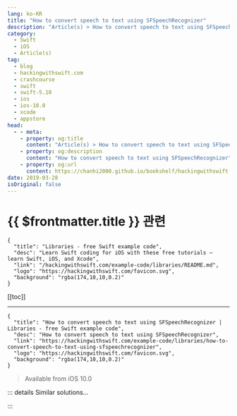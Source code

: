 ```yaml
---
lang: ko-KR
title: "How to convert speech to text using SFSpeechRecognizer"
description: "Article(s) > How to convert speech to text using SFSpeechRecognizer"
category:
  - Swift
  - iOS
  - Article(s)
tag: 
  - blog
  - hackingwithswift.com
  - crashcourse
  - swift
  - swift-5.10
  - ios
  - ios-10.0
  - xcode
  - appstore
head:
  - - meta:
    - property: og:title
      content: "Article(s) > How to convert speech to text using SFSpeechRecognizer"
    - property: og:description
      content: "How to convert speech to text using SFSpeechRecognizer"
    - property: og:url
      content: https://chanhi2000.github.io/bookshelf/hackingwithswift.com/example-code/libraries/how-to-convert-speech-to-text-using-sfspeechrecognizer.html
date: 2019-03-28
isOriginal: false
---
```


# {{ $frontmatter.title }} 관련

```component VPCard
{
  "title": "Libraries - free Swift example code",
  "desc": "Learn Swift coding for iOS with these free tutorials – learn Swift, iOS, and Xcode",
  "link": "/hackingwithswift.com/example-code/libraries/README.md",
  "logo": "https://hackingwithswift.com/favicon.svg",
  "background": "rgba(174,10,10,0.2)"
}
```

[[toc]]

---

```component VPCard
{
  "title": "How to convert speech to text using SFSpeechRecognizer | Libraries - free Swift example code",
  "desc": "How to convert speech to text using SFSpeechRecognizer",
  "link": "https://hackingwithswift.com/example-code/libraries/how-to-convert-speech-to-text-using-sfspeechrecognizer",
  "logo": "https://hackingwithswift.com/favicon.svg",
  "background": "rgba(174,10,10,0.2)"
}
```

> Available from iOS 10.0

<!-- TODO: 작성 -->

<!-- 
iOS has a built-in speech transcription system, which allows you to convert any audio recording into a text stream. It takes a few steps to configure, so let’s walk through them.

First, add `import Speech` to the top of your Swift file, to bring in the Speech framework.

Second, request permission to transcribe audio:

```swift
func requestTranscribePermissions() {
    SFSpeechRecognizer.requestAuthorization { [unowned self] authStatus in
        DispatchQueue.main.async {
            if authStatus == .authorized {
                print("Good to go!")
            } else {
                print("Transcription permission was declined.")
            }
        }
    }
}
```

Third, add a key to your Info.plist called `NSSpeechRecognitionUsageDescription`, then give it a string describing what you intend to do with the transcriptions.

Finally, write a method to perform transcription on an audio URL. This URL should be a recording you’ve already made, that is stored locally on the device:

```swift
func transcribeAudio(url: URL) {
    // create a new recognizer and point it at our audio
    let recognizer = SFSpeechRecognizer()
    let request = SFSpeechURLRecognitionRequest(url: url)

    // start recognition!
    recognizer?.recognitionTask(with: request) { [unowned self] (result, error) in
        // abort if we didn't get any transcription back
        guard let result = result else {
            print("There was an error: \(error!)")
            return
        }

        // if we got the final transcription back, print it
        if result.isFinal {
            // pull out the best transcription...
            print(result.bestTranscription.formattedString)
        }
    }
}
```

Note: the `isFinal` property is there because you may get an initial transcription back containing some or all of the text, but it’s only considered final – i.e. as good as it gets – when the `isFinal` flag is true.

-->

::: details Similar solutions…

<!--
/example-code/media/how-to-convert-text-to-speech-using-avspeechsynthesizer-avspeechutterance-and-avspeechsynthesisvoice">How to convert text to speech using AVSpeechSynthesizer, AVSpeechUtterance and AVSpeechSynthesisVoice 
/example-code/media/how-to-highlight-text-to-speech-words-being-read-using-avspeechsynthesizer">How to highlight text to speech words being read using AVSpeechSynthesizer 
/quick-start/swiftui/swiftui-tips-and-tricks">SwiftUI tips and tricks 
/quick-start/swiftui/how-to-add-advanced-text-styling-using-attributedstring">How to add advanced text styling using AttributedString 
/quick-start/swiftui/how-to-create-custom-text-effects-and-animations">How to create custom text effects and animations</a>
-->

:::

